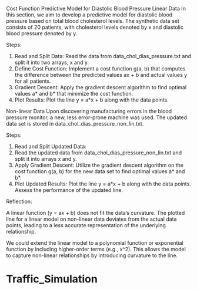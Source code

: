 Cost Function Predictive Model for Diastolic Blood Pressure
Linear Data
In this section, we aim to develop a predictive model for diastolic blood pressure based on total blood cholesterol levels. The synthetic data set consists of 20 patients, with cholesterol levels denoted by x and diastolic blood pressure denoted by y.

Steps:
1. Read and Split Data:
Read the data from data_chol_dias_pressure.txt and split it into two arrays, x and y.
2. Define Cost Function:
Implement a cost function g(a, b) that computes the difference between the predicted values ax + b and actual values y for all patients.
3. Gradient Descent:
Apply the gradient descent algorithm to find optimal values a* and b* that minimize the cost function.
4. Plot Results:
Plot the line y = a*x + b along with the data points.

Non-linear Data
Upon discovering manufacturing errors in the blood pressure monitor, a new, less error-prone machine was used. The updated data set is stored in data_chol_dias_pressure_non_lin.txt.

Steps:

1. Read and Split Updated Data:
2. Read the updated data from data_chol_dias_pressure_non_lin.txt and split it into arrays x and y.
3. Apply Gradient Descent:
Utilize the gradient descent algorithm on the cost function g(a, b) for the new data set to find optimal values a* and b*.
4. Plot Updated Results:
Plot the line y = a*x + b along with the data points. Assess the performance of the updated line.

Reflection:

A linear function (y = ax + b) does not fit the data’s curvature. The plotted line for a linear model on non-linear data deviates from the actual data points, leading to a less accurate representation of the underlying relationship.

We could extend the linear model to a polynomial function or exponential function by including higher-order terms (e.g., x^2). This allows the model to capture non-linear relationships by introducing curvature to the line. 

# Traffic_Simulation

